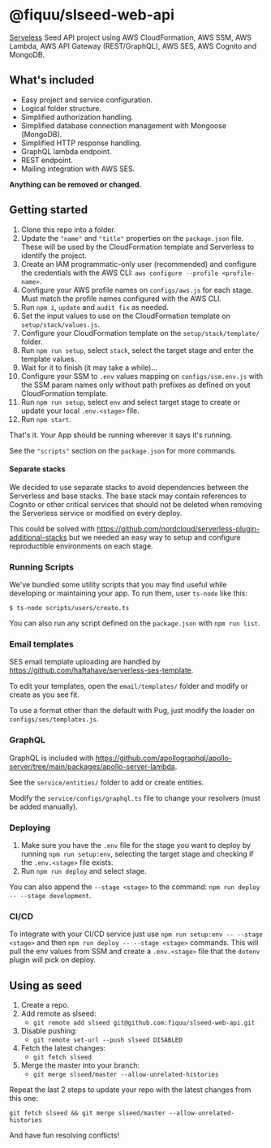 # @fiquu/slseed-web-api

[Serveless](https://www.serverless.com/) Seed API project using AWS CloudFormation, AWS SSM, AWS Lambda, AWS API Gateway (REST/GraphQL), AWS SES, AWS Cognito and MongoDB.

## What's included

- Easy project and service configuration.
- Logical folder structure.
- Simplified authorization handling.
- Simplified database connection management with Mongoose (MongoDB).
- Simplified HTTP response handling.
- GraphQL lambda endpoint.
- REST endpoint.
- Mailing integration with AWS SES.

**Anything can be removed or changed.**

## Getting started

1. Clone this repo into a folder.
1. Update the `"name"` and `"title"` properties on the `package.json` file. These will be used by the CloudFormation template and Serverless to identify the project.
1. Create an IAM programmatic-only user (recommended) and configure the credentials with the AWS CLI: `aws configure --profile <profile-name>`.
1. Configure your AWS profile names on `configs/aws.js` for each stage. Must match the profile names configured with the AWS CLI.
1. Run `npm i`, `update` and `audit fix` as needed.
1. Set the input values to use on the CloudFormation template on `setup/stack/values.js`.
1. Configure your CloudFormation template on the `setup/stack/template/` folder.
1. Run `npm run setup`, select `stack`, select the target stage and enter the template values.
1. Wait for it to finish (it may take a while)...
1. Configure your SSM to `.env` values mapping on `configs/ssm.env.js` with the SSM param names only without path prefixes as defined on yout CloudFormation template.
1. Run `npm run setup`, select `env` and select target stage to create or update your local `.env.<stage>` file.
1. Run `npm start`.

That's it. Your App should be running wherever it says it's running.

See the `"scripts"` section on the `package.json` for more commands.

#### Separate stacks

We decided to use separate stacks to avoid dependencies between the Serverless and base stacks. The base stack may contain references to Cognito  or other critical services that should not be deleted when removing the Serverless service or modified on every deploy.

This could be solved with https://github.com/nordcloud/serverless-plugin-additional-stacks but we needed an easy way to setup and configure reproductible environments on each stage.

### Running Scripts

We've bundled some utility scripts that you may find useful while developing or maintaining your app. To run them, user `ts-node` like this:

`$ ts-node scripts/users/create.ts`

You can also run any script defined on the `package.json` with `npm run list`.

### Email templates

SES email template uploading are handled by https://github.com/haftahave/serverless-ses-template.

To edit your templates, open the `email/templates/` folder and modify or create as you see fit.

To use a format other than the default with Pug, just modify the loader on `configs/ses/templates.js`.

### GraphQL

GraphQL is included with https://github.com/apollographql/apollo-server/tree/main/packages/apollo-server-lambda.

See the `service/entities/` folder to add or create entities.

Modify the `service/configs/graphql.ts` file to change your resolvers (must be added manually).

### Deploying

1. Make sure you have the `.env` file for the stage you want to deploy by running `npm run setup:env`, selecting the target stage and checking if the `.env.<stage>` file exists.
1. Run `npm run deploy` and select stage.

You can also append the `--stage <stage>` to the command: `npm run deploy -- --stage development`.

### CI/CD

To integrate with your CI/CD service just use `npm run setup:env -- --stage <stage>` and then `npm run deploy -- --stage <stage>` commands. This will pull the env values from SSM and create a `.env.<stage>` file that the `dotenv` plugin will pick on deploy.

## Using as seed

1. Create a repo.
1. Add remote as slseed:
    - `git remote add slseed git@github.com:fiquu/slseed-web-api.git`
1. Disable pushing:
    - `git remote set-url --push slseed DISABLED`
1. Fetch the latest changes:
    - `git fetch slseed`
1. Merge the master into your branch:
    - `git merge slseed/master --allow-unrelated-histories`

Repeat the last 2 steps to update your repo with the latest changes from this one:

`git fetch slseed && git merge slseed/master --allow-unrelated-histories`

And have fun resolving conflicts!
